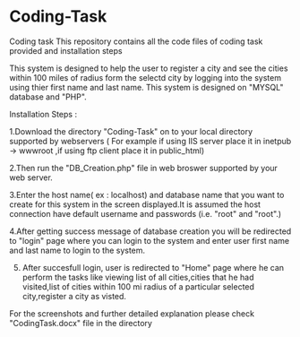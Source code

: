 # Coding-Task
Coding task
This repository contains all the code files of coding task provided and installation steps

This system is designed to help the user to register a city and see the cities within 100 miles of radius form the selectd city by logging into the system using thier first name and last name. This system is designed on "MYSQL" database and "PHP".

Installation Steps : 

1.Download the directory "Coding-Task" on to your local directory supported by webservers ( For example if using IIS server place it in inetpub -> wwwroot ,if using ftp client place it in public_html)

2.Then run the "DB_Creation.php" file in web broswer supported by your web server. 

3.Enter the host name( ex : localhost) and database name that you want to create for this system in the screen displayed.It is assumed the host connection have default username and passwords (i.e. "root" and "root".) 

4.After getting success message of database creation you will be redirected to "login" page where you can login to the system and enter user first name and last name to login to the system.

5. After succesfull login, user is redirected to "Home" page where he can perform the tasks like viewing list of all cities,cities that he had visited,list of cities within 100 mi radius of a particular selected city,register a city as visted.

For the screenshots and further detailed explanation please check "CodingTask.docx" file in the directory
